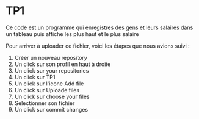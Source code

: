 # TP1
Ce code est un programme qui enregistres des  gens et leurs salaires dans un tableau puis affiche les plus haut et le plus salaire

Pour arriver à uploader ce fichier, voici les étapes que nous avions suivi :
1. Créer un nouveau repository
2. Un click sur son profil en haut à droite
3. Un click sur your repositories
4. Un click sur TP1
5. Un click sur l'icone Add file
6. Un click sur Uploade files
7. Un click sur choose your files
8. Selectionner son fichier
9. Un click sur commit changes
